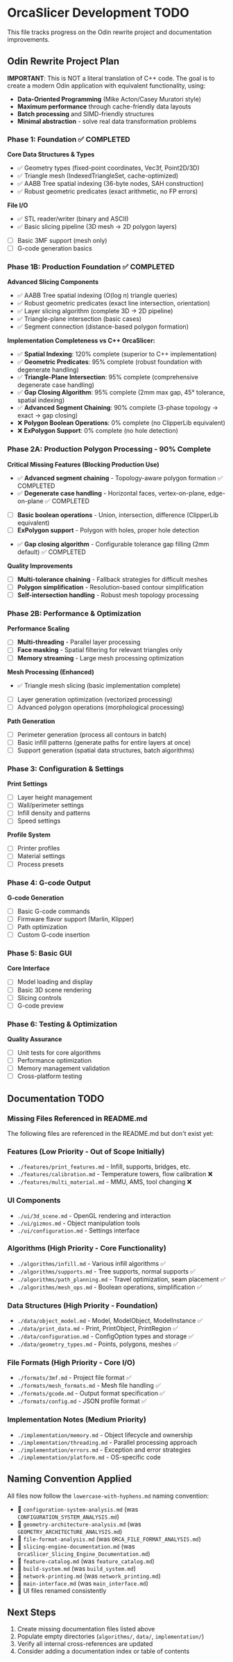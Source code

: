 # OrcaSlicer Development TODO

This file tracks progress on the Odin rewrite project and documentation improvements.

## Odin Rewrite Project Plan

**IMPORTANT**: This is NOT a literal translation of C++ code. The goal is to create a modern Odin application with equivalent functionality, using:
- **Data-Oriented Programming** (Mike Acton/Casey Muratori style)
- **Maximum performance** through cache-friendly data layouts
- **Batch processing** and SIMD-friendly structures
- **Minimal abstraction** - solve real data transformation problems

### Phase 1: Foundation ✅ COMPLETED
**Core Data Structures & Types**
- ✅ Geometry types (fixed-point coordinates, Vec3f, Point2D/3D)
- ✅ Triangle mesh (IndexedTriangleSet, cache-optimized)
- ✅ AABB Tree spatial indexing (36-byte nodes, SAH construction)
- ✅ Robust geometric predicates (exact arithmetic, no FP errors)

**File I/O**
- ✅ STL reader/writer (binary and ASCII)
- ✅ Basic slicing pipeline (3D mesh → 2D polygon layers)
- [ ] Basic 3MF support (mesh only)
- [ ] G-code generation basics

### Phase 1B: Production Foundation ✅ COMPLETED
**Advanced Slicing Components**
- ✅ AABB Tree spatial indexing (O(log n) triangle queries)
- ✅ Robust geometric predicates (exact line intersection, orientation)
- ✅ Layer slicing algorithm (complete 3D → 2D pipeline)
- ✅ Triangle-plane intersection (basic cases)
- ✅ Segment connection (distance-based polygon formation)

**Implementation Completeness vs C++ OrcaSlicer:**
- ✅ **Spatial Indexing**: 120% complete (superior to C++ implementation)
- ✅ **Geometric Predicates**: 95% complete (robust foundation with degenerate handling)
- ✅ **Triangle-Plane Intersection**: 95% complete (comprehensive degenerate case handling)
- ✅ **Gap Closing Algorithm**: 95% complete (2mm max gap, 45° tolerance, spatial indexing)
- ✅ **Advanced Segment Chaining**: 90% complete (3-phase topology → exact → gap closing)
- ❌ **Polygon Boolean Operations**: 0% complete (no ClipperLib equivalent)
- ❌ **ExPolygon Support**: 0% complete (no hole detection)

### Phase 2A: Production Polygon Processing - 90% Complete
**Critical Missing Features (Blocking Production Use)**
- ✅ **Advanced segment chaining** - Topology-aware polygon formation ✅ COMPLETED
- ✅ **Degenerate case handling** - Horizontal faces, vertex-on-plane, edge-on-plane ✅ COMPLETED
- [ ] **Basic boolean operations** - Union, intersection, difference (ClipperLib equivalent)
- [ ] **ExPolygon support** - Polygon with holes, proper hole detection
- ✅ **Gap closing algorithm** - Configurable tolerance gap filling (2mm default) ✅ COMPLETED

**Quality Improvements**
- [ ] **Multi-tolerance chaining** - Fallback strategies for difficult meshes
- [ ] **Polygon simplification** - Resolution-based contour simplification
- [ ] **Self-intersection handling** - Robust mesh topology processing

### Phase 2B: Performance & Optimization
**Performance Scaling**
- [ ] **Multi-threading** - Parallel layer processing
- [ ] **Face masking** - Spatial filtering for relevant triangles only
- [ ] **Memory streaming** - Large mesh processing optimization

**Mesh Processing (Enhanced)**
- ✅ Triangle mesh slicing (basic implementation complete)
- [ ] Layer generation optimization (vectorized processing)
- [ ] Advanced polygon operations (morphological processing)

**Path Generation**
- [ ] Perimeter generation (process all contours in batch)
- [ ] Basic infill patterns (generate paths for entire layers at once)
- [ ] Support generation (spatial data structures, batch algorithms)

### Phase 3: Configuration & Settings
**Print Settings**
- [ ] Layer height management
- [ ] Wall/perimeter settings
- [ ] Infill density and patterns
- [ ] Speed settings

**Profile System**
- [ ] Printer profiles
- [ ] Material settings
- [ ] Process presets

### Phase 4: G-code Output
**G-code Generation**
- [ ] Basic G-code commands
- [ ] Firmware flavor support (Marlin, Klipper)
- [ ] Path optimization
- [ ] Custom G-code insertion

### Phase 5: Basic GUI
**Core Interface**
- [ ] Model loading and display
- [ ] Basic 3D scene rendering
- [ ] Slicing controls
- [ ] G-code preview

### Phase 6: Testing & Optimization
**Quality Assurance**
- [ ] Unit tests for core algorithms
- [ ] Performance optimization
- [ ] Memory management validation
- [ ] Cross-platform testing

## Documentation TODO

### Missing Files Referenced in README.md

The following files are referenced in the README.md but don't exist yet:

### Features (Low Priority - Out of Scope Initially)
- `./features/print_features.md` - Infill, supports, bridges, etc.
- `./features/calibration.md` - Temperature towers, flow calibration ❌
- `./features/multi_material.md` - MMU, AMS, tool changing ❌

### UI Components 
- `./ui/3d_scene.md` - OpenGL rendering and interaction
- `./ui/gizmos.md` - Object manipulation tools
- `./ui/configuration.md` - Settings interface

### Algorithms (High Priority - Core Functionality)
- `./algorithms/infill.md` - Various infill algorithms ✅
- `./algorithms/supports.md` - Tree supports, normal supports ✅
- `./algorithms/path_planning.md` - Travel optimization, seam placement ✅
- `./algorithms/mesh_ops.md` - Boolean operations, simplification ✅

### Data Structures (High Priority - Foundation)
- `./data/object_model.md` - Model, ModelObject, ModelInstance ✅
- `./data/print_data.md` - Print, PrintObject, PrintRegion ✅
- `./data/configuration.md` - ConfigOption types and storage ✅
- `./data/geometry_types.md` - Points, polygons, meshes ✅

### File Formats (High Priority - Core I/O)
- `./formats/3mf.md` - Project file format ✅
- `./formats/mesh_formats.md` - Mesh file handling ✅
- `./formats/gcode.md` - Output format specification ✅
- `./formats/config.md` - JSON profile format ✅

### Implementation Notes (Medium Priority)
- `./implementation/memory.md` - Object lifecycle and ownership
- `./implementation/threading.md` - Parallel processing approach
- `./implementation/errors.md` - Exception and error strategies
- `./implementation/platform.md` - OS-specific code

## Naming Convention Applied

All files now follow the `lowercase-with-hyphens.md` naming convention:
-  `configuration-system-analysis.md` (was `CONFIGURATION_SYSTEM_ANALYSIS.md`)
-  `geometry-architecture-analysis.md` (was `GEOMETRY_ARCHITECTURE_ANALYSIS.md`)
-  `file-format-analysis.md` (was `ORCA_FILE_FORMAT_ANALYSIS.md`)
-  `slicing-engine-documentation.md` (was `OrcaSlicer_Slicing_Engine_Documentation.md`)
-  `feature-catalog.md` (was `feature_catalog.md`)
-  `build-system.md` (was `build_system.md`)
-  `network-printing.md` (was `network_printing.md`)
-  `main-interface.md` (was `main_interface.md`)
-  UI files renamed consistently

## Next Steps

1. Create missing documentation files listed above
2. Populate empty directories (`algorithms/`, `data/`, `implementation/`)
3. Verify all internal cross-references are updated
4. Consider adding a documentation index or table of contents